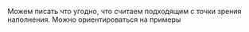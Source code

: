 Можем писать что угодно, что считаем подходящим с точки зрения наполнения. Можно ориентироваться на примеры
